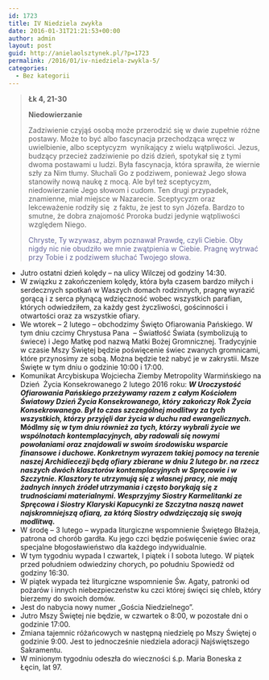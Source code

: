```yaml
---
id: 1723
title: IV Niedziela zwykła
date: 2016-01-31T21:21:53+00:00
author: admin
layout: post
guid: http://anielaolsztynek.pl/?p=1723
permalink: /2016/01/iv-niedziela-zwykla-5/
categories:
  - Bez kategorii
---
```

> **Łk 4, 21-30**
> 
> **Niedowierzanie**
> 
> Zadziwienie czyjąś osobą może przerodzić się w dwie zupełnie różne postawy. Może to być albo fascynacja przechodząca wręcz w uwielbienie, albo sceptycyzm  wynikający z wielu wątpliwości. Jezus, budzący przecież zadziwienie po dziś dzień, spotykał się z tymi dwoma postawami u ludzi. Była fascynacja, która sprawiła, że wiernie szły za Nim tłumy. Słuchali Go z podziwem, ponieważ Jego słowa stanowiły nową naukę z mocą. Ale był też sceptycyzm, niedowierzanie Jego słowom i cudom. Ten drugi przypadek, znamienne, miał miejsce w Nazarecie. Sceptycyzm oraz lekceważenie rodziły się  z faktu, że jest to syn Józefa. Bardzo to smutne, że dobra znajomość Proroka budzi jedynie wątpliwości względem Niego.
> 
> <span style="color: #666699;">Chryste, Ty wzywasz, abym poznawał Prawdę, czyli Ciebie. Oby nigdy nic nie obudziło we mnie zwątpienia w Ciebie. Pragnę wytrwać przy Tobie i z podziwem słuchać Twojego słowa.</span>

  * Jutro ostatni dzień kolędy &#8211; na ulicy Wilczej od godziny 14:30.
  * W związku z zakończeniem kolędy, która była czasem bardzo miłych i serdecznych spotkań w Waszych domach rodzinnych, pragnę wyrazić gorącą i z serca płynącą wdzięczność wobec wszystkich parafian, których odwiedziłem, za każdy gest życzliwości, gościnności i otwartości oraz za wszystkie ofiary.
  * We wtorek &#8211; 2 lutego &#8211; obchodzimy Święto Ofiarowania Pańskiego. W tym dniu czcimy Chrystusa Pana  &#8211; Światłość Świata (symbolizują to świece) i Jego Matkę pod nazwą Matki Bożej Gromnicznej. Tradycyjnie w czasie Mszy Świętej będzie poświęcenie świec zwanych gromnicami, które przynosimy ze sobą. Można będzie też nabyć je w zakrystii. Msze Święte w tym dniu o godzinie 10:00 i 17:00.
  * Komunikat Arcybiskupa Wojciecha Ziemby Metropolity Warmińskiego na Dzień  Życia Konsekrowanego 2 lutego 2016 roku: **_W Uroczystość Ofiarowania Pańskiego przeżywamy razem z całym Kościołem Światowy Dzień Życia Konsekrowanego, który zakończy Rok Życia Konsekrowanego. Był to czas szczególnej modlitwy za tych wszystkich, którzy przyjęli dar życia w duchu rad ewangelicznych._ Módlmy _się w tym dniu również za tych, którzy wybrali życie we wspólnotach kontemplacyjnych, aby radowali się nowymi powołaniami oraz znajdowali w swoim środowisku wsparcie finansowe i duchowe. Konkretnym wyrazem takiej pomocy na terenie naszej Archidiecezji będą ofiary zbierane w dniu 2 lutego br. na rzecz naszych dwóch klasztorów kontemplacyjnych w Spręcowie i w Szczytnie. Klasztory te utrzymują się z własnej pracy, nie mają żadnych innych źródeł utrzymania i często borykają się z trudnościami materialnymi. Wesprzyjmy Siostry Karmelitanki ze Spręcowa i Siostry Klaryski Kapucynki ze Szczytna naszą nawet najskromniejszą ofiarą, za którą Siostry odwdzięczają się swoją modlitwą._**
  * W środę &#8211; 3 lutego &#8211; wypada liturgiczne wspomnienie Świętego Błażeja, patrona od chorób gardła. Ku jego czci będzie poświęcenie świec oraz specjalne błogosławieństwo dla każdego indywidualnie.
  * W tym tygodniu wypada I czwartek, I piątek i I sobota lutego. W piątek przed południem odwiedziny chorych, po południu Spowiedź od godziny 16:30.
  * W piątek wypada też liturgiczne wspomnienie Św. Agaty, patronki od pożarów i innych niebezpieczeństw ku czci której święci się chleb, który bierzemy do swoich domów.
  * Jest do nabycia nowy numer &#8222;Gościa Niedzielnego&#8221;.
  * Jutro Mszy Świętej nie będzie, w czwartek o 8:00, w pozostałe dni o godzinie 17:00.
  * Zmiana tajemnic różańcowych w następną niedzielę po Mszy Świętej o godzinie 9:00. Jest to jednocześnie niedziela adoracji Najświętszego Sakramentu.
  * W minionym tygodniu odeszła do wieczności ś.p. Maria Boneska z Łęcin, lat 97.